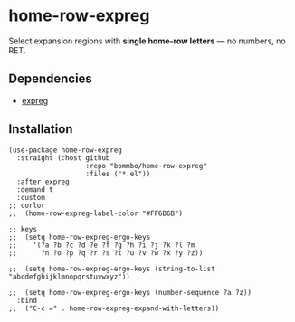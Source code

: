 # home-row-expreg

Select expansion regions with **single home-row letters** — no numbers, no RET.

## Dependencies

- [expreg](https://github.com/casouri/expreg/)

## Installation

```elisp
(use-package home-row-expreg
  :straight (:host github
				   :repo "bommbo/home-row-expreg"
				   :files ("*.el"))
  :after expreg
  :demand t
  :custom
;; corlor
;;  (home-row-expreg-label-color "#FF6B6B")

;; keys
;;  (setq home-row-expreg-ergo-keys
;;	  '(?a ?b ?c ?d ?e ?f ?g ?h ?i ?j ?k ?l ?m
;;		?n ?o ?p ?q ?r ?s ?t ?u ?v ?w ?x ?y ?z))

;;  (setq home-row-expreg-ergo-keys (string-to-list "abcdefghijklmnopqrstuvwxyz"))

;;  (setq home-row-expreg-ergo-keys (number-sequence ?a ?z))
  :bind
;;  ("C-c =" . home-row-expreg-expand-with-letters))
```

